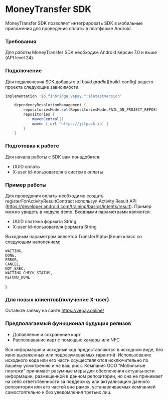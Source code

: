 # MoneyTransfer SDK

MoneyTransfer SDK позволяет интегрировать SDK в мобильные приложения для проведения оплаты в
платформе Android.

### Требования

Для работы MoneyTransfer SDK необходим Android версии 7.0 и выше (API level 24).

### Подключение

Для подключения SDK добавьте в [_build.gradle_][build-config] вашего проекта следующие зависимости:

```groovy
implementation 'io.finbridge.vepay.*:$latestVersion'
```

``` settings.gradle
	dependencyResolutionManagement {
		repositoriesMode.set(RepositoriesMode.FAIL_ON_PROJECT_REPOS)
		repositories {
			mavenCentral()
			maven { url 'https://jitpack.io' }
		}
	}
```

### Подготовка к работе

Для начала работы с SDK вам понадобятся:

* UUID оплаты
* X-user id-пользователя в системе оплаты

### Пример работы

Для проведения оплаты необходимо создать registerForActivityResultContract используя Activity Result
API (https://developer.android.com/training/basics/intents/result).
Пример можно увидеть в модуле demo. Входными параметрами являются:

* UUID платежа формата String.
* X-user id-пользователя формата String

Выходным параметром является TransferStatus(Enum класс со следующим наполением:

~~~
WAITING,
DONE,
ERROR,
CANCEL,
NOT_EXEC,
WAITING_CHECK_STATUS,
REFUND_DONE
~~~
).

### Для новых клиентов(получение X-user)

Оставьте заявку на сайте https://vepay.online/

### Предполагаемый функционал будущих релизов

* Добавление и сохранение карт
* Распознавание карт с помощью камеры или NFC

Вся информация и исходный код предоставляются в исходном виде, без
явно выраженных или подразумеваемых гарантий. Использование исходного
кода или его части осуществляются исключительно по вашему усмотрению
и на ваш риск. Компания ООО “Мобильные платежи” принимает разумные меры для
обеспечения актуальности информации, размещенной в данном репозитории,
но она не принимает на себя ответственности за поддержку или актуализацию
данного репозитория или его частей вне рамок, устанавливаемых компанией
самостоятельно и без уведомления третьих лиц.
